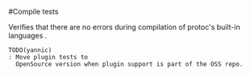 #Compile tests

Verifies that there are no errors during compilation of protoc's built-in languages
    .

    TODO(yannic)
    : Move plugin tests to
      OpenSource version when plugin support is part of the OSS repo.
